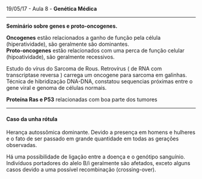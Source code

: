 19/05/17 - Aula 8 - **Genética Médica**

---

**Seminário sobre genes e proto-oncogenes.**

**Oncogenes** estão relacionados a ganho de função pela célula \(hiperatividade\), são geralmente são dominantes.  
**Proto-oncogenes** estão relacionados com uma perca de função celular \(hipoatividade\), são geralmente recessivos.

Estudo do vírus do Sarcoma de Rous. Retrovírus \( de RNA com transcriptase reversa \) carrega um oncogene para sarcoma em galinhas. Técnica de hibridização DNA-DNA, constatou sequencias próximas entre o gene viral e genoma de células normais.

**Proteína Ras e P53** relacionadas com boa parte dos tumores

---

#### Caso da unha rótula

Herança autossômica dominante. Devido a presença em homens e hulheres e o fato de ser passado em grande quantidade em todas as gerações observadas. 

Há uma possibilidade de ligação entre a doença e o genótipo sanguínio. Indivíduos portadores do alelo B/i geralmente são afetados, exceto alguns casos devido a uma possível recombinação \(crossing-over\).



